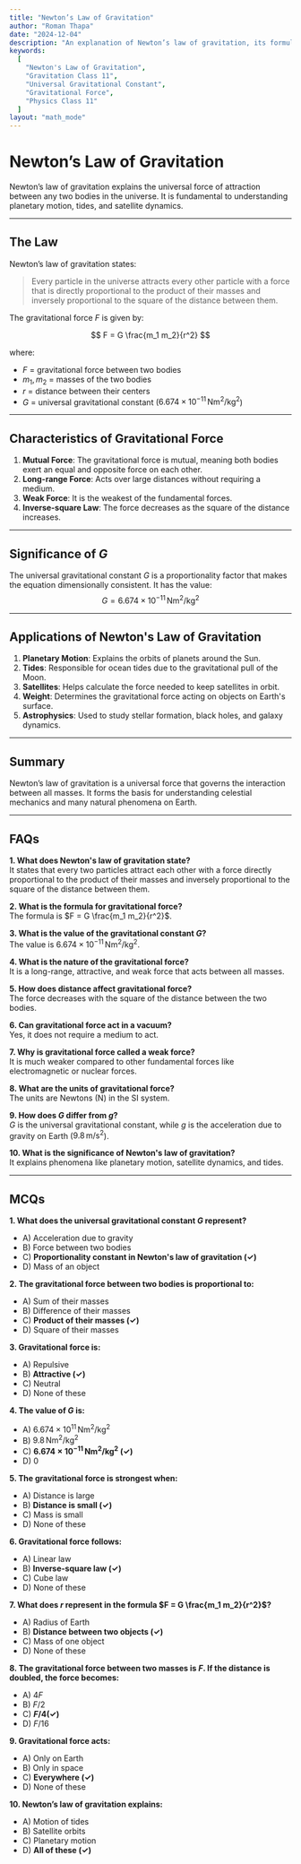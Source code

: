 ```yaml
---
title: "Newton’s Law of Gravitation"  
author: "Roman Thapa"  
date: "2024-12-04"  
description: "An explanation of Newton’s law of gravitation, its formula, significance, and practical applications."  
keywords:  
  [  
    "Newton's Law of Gravitation",  
    "Gravitation Class 11",  
    "Universal Gravitational Constant",  
    "Gravitational Force",  
    "Physics Class 11"  
  ]  
layout: "math_mode"  
---
```


# Newton’s Law of Gravitation

Newton’s law of gravitation explains the universal force of attraction between any two bodies in the universe. It is fundamental to understanding planetary motion, tides, and satellite dynamics.

---

## The Law

Newton’s law of gravitation states:

> Every particle in the universe attracts every other particle with a force that is directly proportional to the product of their masses and inversely proportional to the square of the distance between them.

The gravitational force $F$ is given by:  

$$ F = G \frac{m_1 m_2}{r^2} $$  

where:  
- $F$ = gravitational force between two bodies  
- $m_1, m_2$ = masses of the two bodies  
- $r$ = distance between their centers  
- $G$ = universal gravitational constant ($6.674 \times 10^{-11} \, \text{Nm}^2/\text{kg}^2$)

---

## Characteristics of Gravitational Force

1. **Mutual Force**: The gravitational force is mutual, meaning both bodies exert an equal and opposite force on each other.
2. **Long-range Force**: Acts over large distances without requiring a medium.
3. **Weak Force**: It is the weakest of the fundamental forces.
4. **Inverse-square Law**: The force decreases as the square of the distance increases.

---

## Significance of $G$  

The universal gravitational constant $G$ is a proportionality factor that makes the equation dimensionally consistent. It has the value:  
$$ G = 6.674 \times 10^{-11} \, \text{Nm}^2/\text{kg}^2 $$  

---

## Applications of Newton's Law of Gravitation

1. **Planetary Motion**: Explains the orbits of planets around the Sun.  
2. **Tides**: Responsible for ocean tides due to the gravitational pull of the Moon.  
3. **Satellites**: Helps calculate the force needed to keep satellites in orbit.  
4. **Weight**: Determines the gravitational force acting on objects on Earth's surface.  
5. **Astrophysics**: Used to study stellar formation, black holes, and galaxy dynamics.

---

## Summary  

Newton’s law of gravitation is a universal force that governs the interaction between all masses. It forms the basis for understanding celestial mechanics and many natural phenomena on Earth.

---

## FAQs  

**1. What does Newton's law of gravitation state?**  
It states that every two particles attract each other with a force directly proportional to the product of their masses and inversely proportional to the square of the distance between them.

**2. What is the formula for gravitational force?**  
The formula is $F = G \frac{m_1 m_2}{r^2}$.  

**3. What is the value of the gravitational constant $G$?**  
The value is $6.674 \times 10^{-11} \, \text{Nm}^2/\text{kg}^2$.  

**4. What is the nature of the gravitational force?**  
It is a long-range, attractive, and weak force that acts between all masses.  

**5. How does distance affect gravitational force?**  
The force decreases with the square of the distance between the two bodies.  

**6. Can gravitational force act in a vacuum?**  
Yes, it does not require a medium to act.  

**7. Why is gravitational force called a weak force?**  
It is much weaker compared to other fundamental forces like electromagnetic or nuclear forces.  

**8. What are the units of gravitational force?**  
The units are Newtons (N) in the SI system.  

**9. How does $G$ differ from $g$?**  
$G$ is the universal gravitational constant, while $g$ is the acceleration due to gravity on Earth ($9.8 \, \text{m/s}^2$).  

**10. What is the significance of Newton's law of gravitation?**  
It explains phenomena like planetary motion, satellite dynamics, and tides.

---

## MCQs  

**1. What does the universal gravitational constant $G$ represent?**  
- A) Acceleration due to gravity  
- B) Force between two bodies  
- C) **Proportionality constant in Newton's law of gravitation (✓)**  
- D) Mass of an object  

**2. The gravitational force between two bodies is proportional to:**  
- A) Sum of their masses  
- B) Difference of their masses  
- C) **Product of their masses (✓)**  
- D) Square of their masses  

**3. Gravitational force is:**  
- A) Repulsive  
- B) **Attractive (✓)**  
- C) Neutral  
- D) None of these  

**4. The value of $G$ is:**  
- A) $6.674 \times 10^{11} \, \text{Nm}^2/\text{kg}^2$  
- B) $9.8 \, \text{Nm}^2/\text{kg}^2$  
- C) **$6.674 \times 10^{-11} \, \text{Nm}^2/\text{kg}^2$ (✓)**  
- D) $0$  

**5. The gravitational force is strongest when:**  
- A) Distance is large  
- B) **Distance is small (✓)**  
- C) Mass is small  
- D) None of these  

**6. Gravitational force follows:**  
- A) Linear law  
- B) **Inverse-square law (✓)**  
- C) Cube law  
- D) None of these  

**7. What does $r$ represent in the formula $F = G \frac{m_1 m_2}{r^2}$?**  
- A) Radius of Earth  
- B) **Distance between two objects (✓)** 
- C) Mass of one object  
- D) None of these  

**8. The gravitational force between two masses is $F$. If the distance is doubled, the force becomes:**  
- A) $4F$  
- B) $F/2$  
- C) **$F/4 (✓)$**  
- D) $F/16$  

**9. Gravitational force acts:**  
- A) Only on Earth  
- B) Only in space  
- C) **Everywhere (✓)**  
- D) None of these  

**10. Newton’s law of gravitation explains:**  
- A) Motion of tides  
- B) Satellite orbits  
- C) Planetary motion  
- D) **All of these (✓)**  
